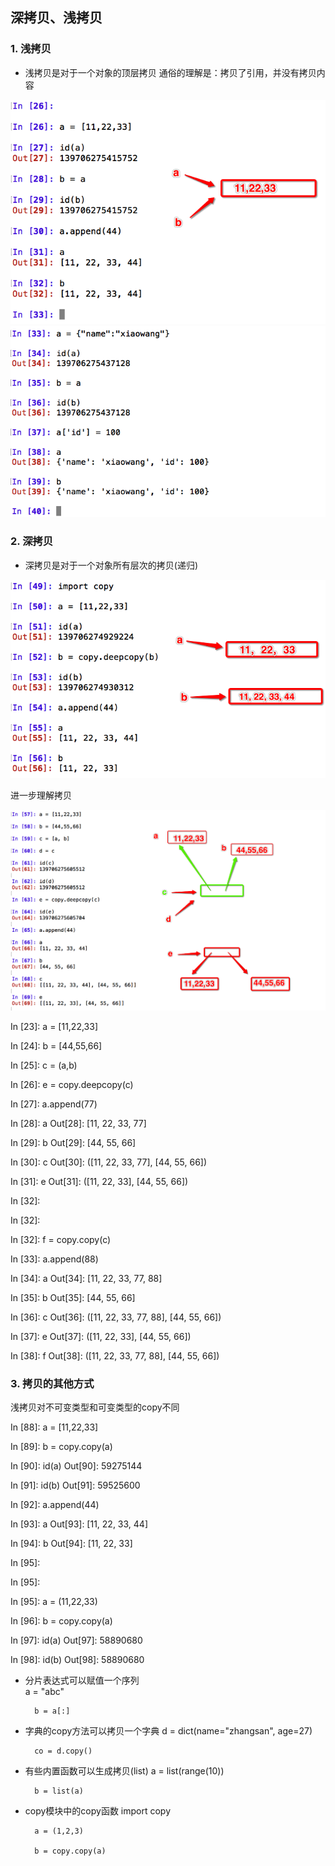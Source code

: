 ## 深拷贝、浅拷贝

### 1. 浅拷贝

* 浅拷贝是对于一个对象的顶层拷贝
通俗的理解是：拷贝了引用，并没有拷贝内容

![alt文本](Images/Snip20161106_1.png "Title")  
![alt文本](Images/Snip20161106_2.png "Title")

### 2. 深拷贝

* 深拷贝是对于一个对象所有层次的拷贝(递归)  

![alt文本](Images/Snip20161106_3.png "Title")

进一步理解拷贝  

![alt文本](Images/Snip20161106_4.png "Title")


In [23]: a = [11,22,33]

In [24]: b = [44,55,66]

In [25]: c = (a,b)

In [26]: e = copy.deepcopy(c)

In [27]: a.append(77)

In [28]: a
Out[28]: [11, 22, 33, 77]

In [29]: b
Out[29]: [44, 55, 66]

In [30]: c
Out[30]: ([11, 22, 33, 77], [44, 55, 66])

In [31]: e
Out[31]: ([11, 22, 33], [44, 55, 66])

In [32]:

In [32]:

In [32]: f = copy.copy(c)

In [33]: a.append(88)

In [34]: a
Out[34]: [11, 22, 33, 77, 88]

In [35]: b
Out[35]: [44, 55, 66]

In [36]: c
Out[36]: ([11, 22, 33, 77, 88], [44, 55, 66])

In [37]: e
Out[37]: ([11, 22, 33], [44, 55, 66])

In [38]: f
Out[38]: ([11, 22, 33, 77, 88], [44, 55, 66])  

### 3. 拷贝的其他方式

浅拷贝对不可变类型和可变类型的copy不同

In [88]: a = [11,22,33]

In [89]: b = copy.copy(a)

In [90]: id(a)
Out[90]: 59275144

In [91]: id(b)
Out[91]: 59525600

In [92]: a.append(44)

In [93]: a
Out[93]: [11, 22, 33, 44]

In [94]: b
Out[94]: [11, 22, 33]

In [95]:

In [95]:

In [95]: a = (11,22,33)

In [96]: b = copy.copy(a)

In [97]: id(a)
Out[97]: 58890680

In [98]: id(b)
Out[98]: 58890680
* 分片表达式可以赋值一个序列  
        a = "abc"

        b = a[:]
* 字典的copy方法可以拷贝一个字典
        d = dict(name="zhangsan", age=27)

        co = d.copy()
* 有些内置函数可以生成拷贝(list)
        a = list(range(10))

        b = list(a)
* copy模块中的copy函数
        import copy

        a = (1,2,3)

        b = copy.copy(a)
